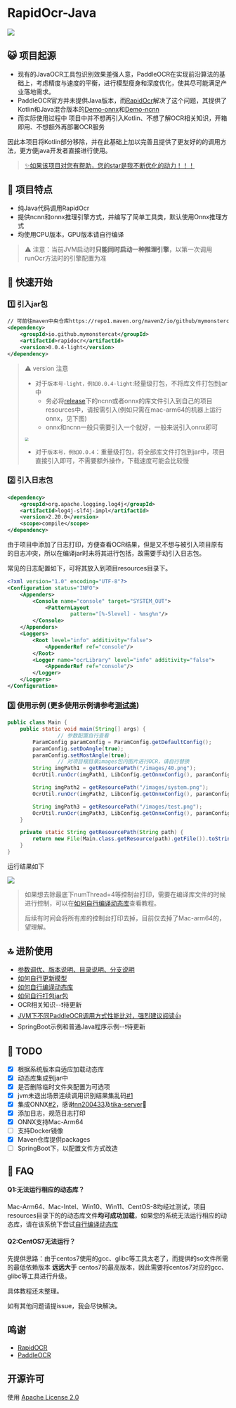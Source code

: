 # RapidOcr-Java

![](./docs/img/line.png)

## 😺 项目起源

- 现有的JavaOCR工具包识别效果差强人意，PaddleOCR在实现前沿算法的基础上，考虑精度与速度的平衡，进行模型瘦身和深度优化，使其尽可能满足产业落地需求。
- PaddleOCR官方并未提供Java版本，而[RapidOcr](https://github.com/RapidAI/RapidOCR)解决了这个问题，其提供了Kotlin和Java混合版本的[Demo-onnx](https://github.com/RapidAI/RapidOcrOnnxJvm)和[Demo-ncnn](https://github.com/RapidAI/RapidOcrNcnnJvm)
- 而实际使用过程中 项目中并不想再引入Kotlin、不想了解OCR相关知识，开箱即用、不想额外再部署OCR服务

因此本项目将Kotlin部分移除，并在此基础上加以完善且提供了更友好的的调用方法，更方便java开发者直接进行使用。

> [✨如果该项目对您有帮助，您的star是我不断优化的动力！！！](https://github.com/MyMonsterCat/RapidOcr-Java)

## 👏 项目特点

- 纯Java代码调用RapidOcr
- 提供ncnn和onnx推理引擎方式，并编写了简单工具类，默认使用Onnx推理方式
- 均使用CPU版本，GPU版本请自行编译

> ⚠️ 注意：当前JVM启动时**只能同时启动一种推理引擎**，以第一次调用runOcr方法时的引擎配置为准


## 🎉 快速开始

### 1️⃣ 引入jar包

```xml
// 可前往maven中央仓库https://repo1.maven.org/maven2/io/github/mymonstercat/rapidocr/，查看版本
<dependency>
    <groupId>io.github.mymonstercat</groupId>
    <artifactId>rapidocr</artifactId>
    <version>0.0.4-light</version>
</dependency>
```

> ⚠️ version 注意
>
> - 对于`版本号-light，例如0.0.4-light`:轻量级打包，不将库文件打包到jar中
>   - 务必将[release](https://github.com/MyMonsterCat/RapidOcr-Java/releases)下的ncnn或者onnx的库文件引入到自己的项目resources中，请按需引入(例如只需在mac-arm64的机器上运行onnx，见下图)
>   - onnx和ncnn一般只需要引入一个就好，一般来说引入onnx即可
>
> <img src="./docs/img/structure.png" style="zoom:50%;" />
>
> - 对于`版本号，例如0.0.4`：重量级打包，将全部库文件打包到jar中，项目直接引入即可，不需要额外操作，下载速度可能会比较慢

### 2️⃣ 引入日志包

```xml
<dependency>
    <groupId>org.apache.logging.log4j</groupId>
    <artifactId>log4j-slf4j-impl</artifactId>
    <version>2.20.0</version>
    <scope>compile</scope>
</dependency>
```

由于项目中添加了日志打印，方便查看OCR结果，但是又不想与被引入项目原有的日志冲突，所以在编译jar时未将其进行包括，故需要手动引入日志包。

常见的日志配置如下，可将其放入到项目resources目录下。

```xml
<?xml version="1.0" encoding="UTF-8"?>
<Configuration status="INFO">
    <Appenders>
        <Console name="console" target="SYSTEM_OUT">
            <PatternLayout
                    pattern="[%-5level] - %msg%n"/>
        </Console>
    </Appenders>
    <Loggers>
        <Root level="info" additivity="false">
            <AppenderRef ref="console"/>
        </Root>
        <Logger name="ocrLibrary" level="info" additivity="false">
            <AppenderRef ref="console"/>
        </Logger>
    </Loggers>
</Configuration>
```

### 3️⃣ 使用示例 (更多使用示例请参考[测试类](https://github.com/MyMonsterCat/RapidOcr-Java/blob/main/src/test/java/com/github/monster/ocr/OcrUtilTest.java))

```java
public class Main {
    public static void main(String[] args) {
				// 参数配置自行查看
        ParamConfig paramConfig = ParamConfig.getDefaultConfig();
        paramConfig.setDoAngle(true);
        paramConfig.setMostAngle(true);
				// 对项目根目录images包内图片进行OCR，请自行替换
        String imgPath1 = getResourcePath("/images/40.png");
        OcrUtil.runOcr(imgPath1, LibConfig.getOnnxConfig(), paramConfig);

        String imgPath2 = getResourcePath("/images/system.png");
        OcrUtil.runOcr(imgPath2, LibConfig.getOnnxConfig(), paramConfig);

        String imgPath3 = getResourcePath("/images/test.png");
        OcrUtil.runOcr(imgPath3, LibConfig.getOnnxConfig(), paramConfig);
    }

    private static String getResourcePath(String path) {
        return new File(Main.class.getResource(path).getFile()).toString();
    }
}
```

运行结果如下

![](./docs/img/run-result.png)

> 如果想去除最底下numThread=4等控制台打印，需要在编译库文件的时候进行控制，可以在[如何自行编译动态库](./docs/COMPILE_LIB.md)查看教程。
>
> 后续有时间会将所有库的控制台打印去掉，目前仅去掉了Mac-arm64的，望理解。

## 🔝 进阶使用

- [参数调优、版本说明、目录说明、分支说明](./docs/ADVANCED.md)
- [如何自行更新模型](./docs/UPDATE_MODEL.md)
- [如何自行编译动态库](./docs/COMPILE_LIB.md)
- [如何自行打包jar包](./docs/COMPILE_JAR.md)
- OCR相关知识--❗️待更新
- [JVM下不同PaddleOCR调用方式性能比对，强烈建议阅读👍](./docs/COMPARE.md)
- SpringBoot示例和普通Java程序示例--❗️待更新

## 📌 TODO

- [x] 根据系统版本自适应加载动态库
- [x] 动态库集成到jar中
- [x] 是否删除临时文件夹配置为可选项
- [x] jvm未退出场景连续调用识别结果集乱码[#1](https://github.com/MyMonsterCat/RapidOcr-Java/issues/1)
- [x] 集成ONNX[#2](https://github.com/MyMonsterCat/RapidOcr-Java/issues/2)，感谢[nn200433](https://github.com/nn200433)及[tika-server](https://github.com/nn200433/tika-server)👏 
- [x] 添加日志，规范日志打印
- [x] ONNX支持Mac-Arm64
- [ ] 支持Docker镜像
- [x] Maven仓库提供packages
- [ ] SpringBoot下，以配置文件方式改造

## 🤔 FAQ

#### Q1:无法运行相应的动态库？

Mac-Arm64、Mac-Intel、Win10、Win11、CentOS-8均经过测试，项目resources目录下的的动态库文件**均可成功加载**，如果您的系统无法运行相应的动态库，请在该系统下尝试[自行编译动态库](./docs/COMPILE_LIB.md)

#### Q2:CentOS7无法运行？

先提供思路：由于centos7使用的gcc、glibc等工具太老了，而提供的so文件所需的最低依赖版本 **远远大于** centos7的最高版本，因此需要将centos7对应的gcc、glibc等工具进行升级。

具体教程还未整理。



如有其他问题请提issue，我会尽快解决。

## 鸣谢

- [RapidOCR](https://github.com/RapidAI/RapidOCR)
- [PaddleOCR](https://github.com/PaddlePaddle/PaddleOCR)

## 开源许可

使用 [Apache License 2.0](https://github.com/MyMonsterCat/DeviceTouch/blob/main/LICENSE)
